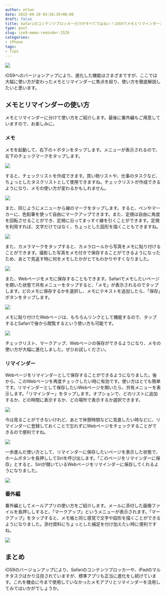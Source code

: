 ```yaml
---
author: ottan
date: 2015-09-20 03:56:35+00:00
draft: false
title: Safariのコンテンツブロッカーだけがすべてではない！iOS9でメモとリマインダーが大幅に進化！使い方を徹底解説！
type: post
slug: iso9-memo-reminder-2529
categories:
- iPhone
tags:
- Tips
---
```


![](/uploads/2015/09/150920-55fe207c109e1.jpg)






iOS9へのバージョンアップにより、進化した機能はさまざまですが、ここでは大幅に使い方が変わったメモとリマインダーに焦点を絞り、使い方を徹底解説したいと思います。





## メモとリマインダーの使い方





メモとリマインダーに分けて使い方をご紹介します。最後に番外編もご用意していますので、お楽しみに。





### メモ





メモを起動して、右下の＋ボタンをタップします。メニューが表示されるので、左下のチェックマークをタップします。





![](/uploads/2015/09/150920-55fe207df0303.png)






すると、チェックリストを作成できます。買い物リストや、仕事のタスクなど、ちょっとしたタスクリストとして使用できますね。チェックリストが作成できるようになり、メモの使い方が変わるかもしれません。





![](/uploads/2015/09/150920-55fe20811489b.png)






また、同じようにメニューから線のマークをタップします。すると、ペンやマーカーに、色鉛筆を使って自由にマークアップできます。また、定規は自由に角度を回転させることができ、定規に沿ってまっすぐ線を引くことができます。定規を利用すれば、文字だけではなく、ちょっとした図形を描くこともできますね。





![](/uploads/2015/09/150920-55fe20878e243.png)






また、カメラマークをタップすると、カメラロールから写真をメモに貼り付けることができます。撮影した写真をメモ付きで保存することができるようになったため、あとで見返す時に何をメモしたかがとてもわかりやすくなりました。





![](/uploads/2015/09/150920-55fe208ca2aa5.png)






また、Webページをメモに保存することもできます。Safariでメモしたいページを開いた状態で共有メニューをタップすると、「メモ」が表示されるのでタップします。どのメモに保存するかを選択し、メモにテキストを追加したら、「保存」ボタンをタップします。





![](/uploads/2015/09/150920-55fe2090ea364.png)






メモに貼り付けたWebページは、もちろんリンクとして機能するので、タップするとSafariで後から閲覧するという使い方も可能です。





![](/uploads/2015/09/150920-55fe20968b803.png)






チェックリスト、マークアップ、Webページの保存ができるようになり、メモの使い方が大幅に進化しました。ぜひお試しください。





### リマインダー





Webページをリマインダーとして保存することができるようになりました。後から、このWebページを再度チェックしたい時に有効です。使い方はとても簡単です。リマインダーとして保存したいWebページを開いたら、共有メニューを表示します。「リマインダー」をタップします。オプションで、どのリストに追加するか、どの時間に表示するか、どの場所で表示するか選択できます。





![](/uploads/2015/09/150920-55fe2e771945a.png)






今は見ることができないけれど、あとで休憩時間などに見直したい時などに、リマインダーに登録しておくことで忘れずにWebページをチェックすることができるので便利ですね。





![](/uploads/2015/09/150920-55fe20a1a9528.png)






一歩進んだ使い方として、リマインダーに保存したいページを表示した状態で、ホームボタンを長押ししてSiriを呼び出します。「このページをリマインダーに保存」とすると、Siriが開いているWebページをリマインダーに保存してくれるようになりました。





![](/uploads/2015/09/150920-55fe20a6096c4.png)






### 番外編





番外編としてメールアプリの使い方をご紹介します。メールに添付した画像ファイルを長押ししすると、「マークアップ」というメニューが表示されます。「マークアップ」をタップすると、メモ帳と同じ感覚で文字や図形を描くことができるようになりました。添付資料にちょっとした補足を付け加えたい時に便利ですね。





![](/uploads/2015/09/150920-55fe2e7af252e.png)






## まとめ





iOS9のバージョンアップにより、Safariのコンテンツブロッカーや、iPadのマルチタスクばかり注目されていますが、標準アプリも正当に進化をし続けています。これを機会に今まで使用していなかったメモアプリとリマインダーを活用してみてはいかがでしょうか。
